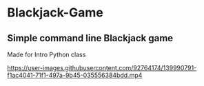 # Blackjack-Game

## Simple command line Blackjack game

Made for Intro Python class

https://user-images.githubusercontent.com/92764174/139990791-f1ac4041-71f1-497a-9b45-035556384bdd.mp4
